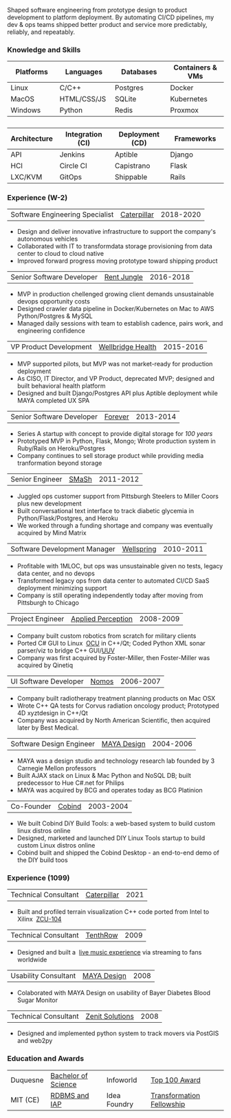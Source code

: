 Shaped software engineering from prototype design to product development to platform deployment. By automating CI/CD pipelines, my dev &amp; ops teams shipped better product and service more predictably, reliably, and repeatably.
<h3 id="knowledge-and-skills">Knowledge and Skills</h3>
  <p>
  <table class="skills">
  <thead>
  <tr>
    <th>Platforms</th>
    <th>Languages</th>
    <th>Databases</th>
    <th>Containers &amp; VMs</th>
  </tr>
  </thead>
  <tbody>
  <tr>
    <td>Linux</td>
    <td>C/C++</td>
    <td>Postgres</td>
    <td>Docker</td>
  </tr>

  <tr>
    <td>MacOS</td>
    <td>HTML/CSS/JS</td>
    <td>SQLite</td>
    <td>Kubernetes</td>
  </tr>

  <tr>
    <td>Windows</td>
    <td>Python</td>
    <td>Redis</td>
    <td>Proxmox</td>
  </tr>
  </tbody>
  <tr><td>&nbsp;</td></tr>
  <thead>
  <tr>
    <th>Architecture</th>
    <th>Integration (CI)</th>
    <th>Deployment (CD)</th>
    <th>Frameworks</th>
  </tr>
  </thead>
  <tbody>
  <tr>
    <td>API</td>
    <td>Jenkins</td>
    <td>Aptible</td>
    <td>Django</td>
  </tr>
  <tr>
    <td>HCI</td>
    <td>Circle CI</td>
    <td>Capistrano</td>
    <td>Flask</td>
  </tr>
  <tr>
    <td>LXC/KVM</td>
    <td>GitOps</td>
    <td>Shippable</td>
    <td>Rails</td>
  </tr>
  <tr>
  </tr>
  <tr>
  </tr>

  </tbody>
  </table>
  </p>

  <h3>Experience (W-2)</h3>
  <table class="experience">
  <tbody>
  <tr><td>Software Engineering Specialist</td><td><a href="https://www.cat.com/en_US.html">Caterpillar</a></td><td>2018-2020</td>
</tr>
</table>
<p>
  <ul><li>Design and deliver innovative infrastructure to support the company's autonomous vehicles</li>
  <li>Collaborated with IT to transformdata storage provisioning from data center to cloud to cloud native</li> 
  <li>Improved forward progress moving prototype toward shipping product</li></ul>
</p>

  <table class="experience">
  <tbody>
  <tr><td>Senior Software Developer</td><td><a href="https://www.realpage.com/">Rent Jungle</a></td><td>2016-2018</td>
</tr>
</table>
<p>
  <ul><li>MVP in production chellenged growing client demands unsustainable devops opportunity costs</li>
  <li>Designed crawler data pipeline in Docker/Kubernetes on Mac to AWS Python/Postgres &amp; MySQL</li>
  <li>Managed daily sessions with team to establish cadence, pairs work, and engineering confidence</li></ul>
</p>
  <table class="experience">
  <tbody>
  <tr><td>VP Product Development</td><td><a href="http://www.wellbridgehealth.com/licensing">Wellbridge Health</a></td><td>2015-2016</td>
</tr>
</table>
<p>
  <ul><li>MVP supported pilots, but MVP was not market-ready for production deployment</li>
<li>As CISO, IT Director, and VP Product, deprecated MVP; designed and built behavioral health platform</li>
  <li>Designed and built Django/Postgres API plus Aptible deployment while MAYA completed UX SPA</li></ul>
</p>
  <table class="experience">
  <tbody>
  <tr><td>Senior Software Developer</td><td><a href="https://www.forever.com/">Forever</a></td><td>2013-2014</td>
</tr>
</table>
<p>
  <ul><li>Series A startup with concept to provide digital storage for <em>100 years</em></li>
 <li>Prototyped MVP in Python, Flask, Mongo; Wrote production system in Ruby/Rails on Heroku/Postgres</li>
  <li>Company continues to sell storage product while providing media tranformation beyond storage</li></ul>
</p>
  <table class="experience">
  <tbody>
  <tr><td>Senior Engineer</td><td><a href="https://www.crunchbase.com/organization/smash-technologies">SMaSh</a></td><td>2011-2012</td>
</tr>
</table>
<p>
  <ul><li>Juggled ops customer support from Pittsburgh Steelers to Miller Coors plus new development</li>
  <li>Built conversational text interface to track diabetic glycemia in Python/Flask/Postgres, and Heroku</li>
  <li>We worked through a funding shortage and company was eventually acquired by Mind Matrix</li></ul>
</p>
  <table id="wellspring" class="experience">
  <tbody>
  <tr><td>Software Development Manager</td><td><a href="https://www.wellspring.com/">Wellspring</a></td><td>2010-2011</td>
</tr>
</table>
<p>
  <ul><li>Profitable with 1MLOC, but ops was unsustainable given no tests, legacy data center, and no devops</li>
  <li>Transformed legacy ops from data center to automated CI/CD SaaS deployment minimizing support</li>
  <li>Company is still operating independently today after moving from Pittsburgh to Chicago</li></ul>
</p>
  <table class="experience">
  <tbody>
  <tr><td>Project Engineer</td><td><a href="https://www.qinetiq.com/en/what-we-do/services-and-products/talon-medium-sized-tactical-robot">Applied Perception</a></td><td>2008-2009</td>
</tr>
</table>
<p>
  <ul><li>Company built custom robotics from scratch for military clients</li>
   <li>Ported C# GUI to Linux&nbsp;&nbsp;<a href="https://en.wikipedia.org/wiki/Foster-Miller_TALON">OCU</a> in C++/Qt; Coded Python XML sonar parser/viz to bridge C++ GUI/<a href="https://www.spiedigitallibrary.org/conference-proceedings-of-spie/7664/766418/Remote-robotic-countermine-systems/10.1117/12.850324.short">UUV</a></li>
  <li>Company was first acquired by Foster-Miller, then Foster-Miller was acquired by Qinetiq</li></ul>
</p>
  <table class="experience">
  <tbody>
  <tr><td>UI Software Developer</td><td><a href="http://www.nomos.com/pdf/BN_MB_Corvus_MSF0003_R1_06142016.pdf">Nomos</a></td><td>2006-2007</td>
</tr>
</table>
<p>
  <ul><li>Company built radiotherapy treatment planning products on Mac OSX</li>
  <li>Wrote C++ QA tests for Corvus radiation oncology product; Prototyped 4D xyztdesign in C++/Qt</li>
  <li>Company was acquired by North American Scientific, then acquired later by Best Medical.</li></ul>
</p>
  <table class="experience">
  <tbody>
  <tr><td>Software Design Engineer</td><td><a href="https://remakelearning.org/organization/maya-design/">MAYA Design</a></td><td>2004-2006</td>
</tr>
</table>
<p>
  <ul><li>MAYA was a design studio and technology research lab founded by 3 Carnegie Mellon professors</li>
   <li>Built AJAX stack on Linux & Mac Python and NoSQL DB; built predecessor to Hue C#.net for Philips</li>
  <li>MAYA was acquired by BCG and operates today as BCG Platinion</li></ul>
</p>
  <table class="experience">
  <tbody>
  <tr><td>Co-Founder</td><td><a href="https://no.wikipedia.org/wiki/Cobind_Desktop">Cobind</a></td><td>2003-2004</td>
</tr>
</table>
<p>
  <ul><li>We built Cobind DiY Build Tools: a web-based system to build custom linux distros online</li>
<li>Designed, marketed and launched DIY Linux Tools startup to build custom Linux distros online</li>
  <li>Cobind built and shipped the Cobind Desktop - an end-to-end demo of the DIY build toos</li></ul>
</p>

 <h3 id="short-term-experience">Experience (1099)</h3>
  <table class="experience">
  <tbody>
  <tr><td>Technical Consultant</td><td><a href="https://www.cat.com/en_US.html">Caterpillar</a></td><td>2021</td>
</tr>
</table>
<p>
  <ul><li>Built and profiled terrain visualization C++ code ported from Intel to Xilinx&nbsp;&nbsp;<a href="https://www.xilinx.com/products/boards-and-kits/cu104.html">ZCU-104</a></li></ul>
</p>
  <table class="experience">
  <tbody>
  <tr><td>Technical Consultant</td><td><a href="https://www.youtube.com/user/TenthRowConcerts">TenthRow</a></td><td>2009</td>
</tr>
</table>
<p>
  <ul><li>Designed and built a&nbsp;&nbsp;<a href="https://www.youtube.com/user/TenthRowConcerts?app=desktop">live music experience</a> via streaming to fans worldwide</li></ul>
</p>
  <table class="experience">
  <tbody>
  <tr><td>Usability Consultant</td><td><a href="https://www.fastcompany.com/1279088/inside-maya-designs-innovation-boot-camps">MAYA Design</a></td><td>2008</td>
</tr>
</table>
<p>
  <ul><li>Colaborated with MAYA Design on usability of Bayer Diabetes Blood Sugar Monitor</li></ul>
</p>
  <table class="experience">
  <tbody>
  <tr><td>Technical Consultant</td><td><a href="http://movemarker.com/pdf/Zenit_whitepaper.pdf">Zenit Solutions</a></td><td>2008</td>
</tr>
</table>
<p>
  <ul><li>Designed and implemented python system to track movers via PostGIS and web2py</li></ul>
</p>

  <h3>Education and Awards</h3>

  <p>
  <table class="education">
  <tr><td>Duquesne</td><td><a href="https://www.duq.edu/academics/colleges-and-schools/business/index.php?school=Palumbo-Donahue+School+of+Business">Bachelor of Science</a></td>
  <td>Infoworld</b></td><td><a href="https://books.google.com/books?id=oDYEAAAAMBAJ&lpg=PA20&vq=u-form&pg=PA20#v=onepage&q=u-form&f=false">Top 100 Award</a></td></tr>
  <tr><td>MIT (CE)<td><a href="https://philip.greenspun.com/teaching/rdbms-iap-2015">RDBMS and IAP</a></td><td>Idea Foundry</b></td><td><a href="https://www.ideafoundry.org/about#:~:text=Our%20initial%20program%2C%20The%20Transformational%20Fellowship%2C%20has%20evolved%20into%20our%20Impact%20Innovation%20Program%20and%20its%20portfolio%20has%20grown%20and%20created%20impact%20throughout%20the%20world.">Transformation Fellowship</a></td></tr>
  </table>
  </p>
